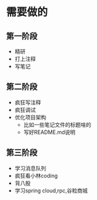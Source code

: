 # 需要做的

## 第一阶段
- 精研
- 打上注释
- 写笔记

## 第二阶段

* 疯狂写注释
* 疯狂调试
* 优化项目架构
  - 比如一些笔记文件的标题啥的
  - 写好README.md说明


## 第三阶段

* 学习消息队列
* 疯狂看小林coding
* 背八股
* 学习spring cloud,rpc,谷粒商城












